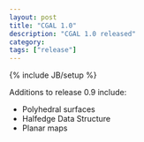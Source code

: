 ```yaml
---
layout: post
title: "CGAL 1.0"
description: "CGAL 1.0 released"
category:
tags: ["release"]
---
```

{% include JB/setup %}
<p>Additions to release 0.9 include:
<UL>
   <LI>Polyhedral surfaces </LI>
   <LI>Halfedge Data Structure</LI>
   <LI>Planar maps </LI>
</UL>
